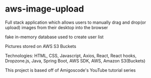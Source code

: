 # aws-image-upload

Full stack application which allows users to manually drag and drop(or upload) images from their desktop into the browser

fake in-memory database used to create user list

Pictures stored on AWS S3 Buckets

Technologies: HTML, CSS, Javascript, Axios, React, React hooks, Dropzone.js, Java, Spring Boot, AWS SDK, AWS, Amazon S3(Buckets)

This project is based off of Amigoscode's YouTube tutorial series

